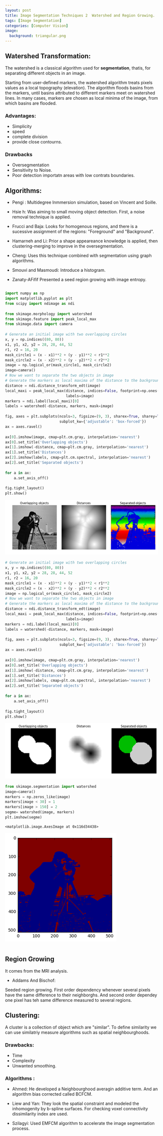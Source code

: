 ```yaml
---
layout: post
title: Image Segmentation Techniques 2  Watershed and Region Growing.
tags: [Image Segmentation]
categories: [Computer Vision]
image:
  background: triangular.png
---
```




## Watershed Transformation: 

The watershed is a classical algorithm used for **segmentation**, thatis, for separating different objects in an image.

Starting from user-defined markers, the watershed algorithm treats pixels values as a local topography (elevation). The algorithm floods basins from the markers, until basins attributed to different markers meet on watershed lines.  In many cases, markers are chosen as local
minima of the image, from which basins are flooded.

### Advantages: 

* Simplicity
* speed 
* complete division
* provide close contourns. 

### Drawbacks

* Oversegmentation 
* Sensitivity to Noise.
* Poor detection importatn areas with low contrats boundaries. 

## Algorithms: 

* Pengi : Multidegree Inmmersion simulation, based on Vincent and Soille. 
* Hsie h: Was aiming to small moving object detection. First, a noise removal technique is applied. 
* Frucci and Baja: Looks for homogenous regions, and there is a sucessive assignment of the regions: "Foreground" and "Background". 

* Hamarneh and Li:  Prior a shape appeareance knowledge is applied, then clustering-merging to improve in the oversegmentation. 

* Cheng: Uses this technique combined with segmentation using graph algorithms. 

* Smouvi and Masmoudi: Introduce a histogram. 

* Zanaty-AFifif Presented a seed region growing with image entropy. 


```python

```


```python
import numpy as np
import matplotlib.pyplot as plt
from scipy import ndimage as ndi

from skimage.morphology import watershed
from skimage.feature import peak_local_max
from skimage.data import camera

# Generate an initial image with two overlapping circles
x, y = np.indices((80, 80))
x1, y1, x2, y2 = 28, 28, 44, 52
r1, r2 = 16, 20
mask_circle1 = (x - x1)**2 + (y - y1)**2 < r1**2
mask_circle2 = (x - x2)**2 + (y - y2)**2 < r2**2
image = np.logical_or(mask_circle1, mask_circle2)
image=camera()
# Now we want to separate the two objects in image
# Generate the markers as local maxima of the distance to the background
distance = ndi.distance_transform_edt(image)
local_maxi = peak_local_max(distance, indices=False, footprint=np.ones((3, 3)),
                            labels=image)
markers = ndi.label(local_maxi)[0]
labels = watershed(-distance, markers, mask=image)

fig, axes = plt.subplots(ncols=3, figsize=(9, 3), sharex=True, sharey=True,
                         subplot_kw={'adjustable': 'box-forced'})
ax = axes.ravel()

ax[0].imshow(image, cmap=plt.cm.gray, interpolation='nearest')
ax[0].set_title('Overlapping objects')
ax[1].imshow(-distance, cmap=plt.cm.gray, interpolation='nearest')
ax[1].set_title('Distances')
ax[2].imshow(labels, cmap=plt.cm.spectral, interpolation='nearest')
ax[2].set_title('Separated objects')

for a in ax:
    a.set_axis_off()

fig.tight_layout()
plt.show()
```


![png](../images/output_11_0.png)



```python
# Generate an initial image with two overlapping circles
x, y = np.indices((80, 80))
x1, y1, x2, y2 = 28, 28, 44, 52
r1, r2 = 16, 20
mask_circle1 = (x - x1)**2 + (y - y1)**2 < r1**2
mask_circle2 = (x - x2)**2 + (y - y2)**2 < r2**2
image = np.logical_or(mask_circle1, mask_circle2)
# Now we want to separate the two objects in image
# Generate the markers as local maxima of the distance to the background
distance = ndi.distance_transform_edt(image)
local_maxi = peak_local_max(distance, indices=False, footprint=np.ones((3, 3)),
                            labels=image)
markers = ndi.label(local_maxi)[0]
labels = watershed(-distance, markers, mask=image)

fig, axes = plt.subplots(ncols=3, figsize=(9, 3), sharex=True, sharey=True,
                         subplot_kw={'adjustable': 'box-forced'})
ax = axes.ravel()

ax[0].imshow(image, cmap=plt.cm.gray, interpolation='nearest')
ax[0].set_title('Overlapping objects')
ax[1].imshow(-distance, cmap=plt.cm.gray, interpolation='nearest')
ax[1].set_title('Distances')
ax[2].imshow(labels, cmap=plt.cm.spectral, interpolation='nearest')
ax[2].set_title('Separated objects')

for a in ax:
    a.set_axis_off()

fig.tight_layout()
plt.show()
```


![png](../images/output_12_0.png)



```python
from skimage.segmentation import watershed
image=camera()
markers = np.zeros_like(image)
markers[image < 30] = 1
markers[image > 150] = 2
segme= watershed(image, markers)
plt.imshow(segme)
```




    <matplotlib.image.AxesImage at 0x116d34438>




![png](../images/output_13_1.png)



```python

```

## Region Growing 

It comes from the MRI analysis. 

* Addams And Bischof: 

Seeded region growing. First order dependency whenever several pixels have the same difference to their neighborghs. And second order dependey one pixel has teh same difference measured to several regions. 




## Clustering: 

A cluster is a collection of object which are "similar". To define similarity we can use similatriy measure algorithms such as spatial neighbourghoods. 

### Drawbacks: 

* Time
* Complexity 
* Unwanted smoothing. 

### Algorithms : 

* Ahmed: He developed a Neighbourghood averagin additive term. And an algorithm bias corrected called BCFCM. 

* Liew and Yan: They look the spatial constraint and modeled the inhomogenity by b-spline surfaces. For checking voxel connectivity dissimilarity index are used. 

* Szilagyi: Used EMFCM algorithm to accelerate the image segmentation process. 
